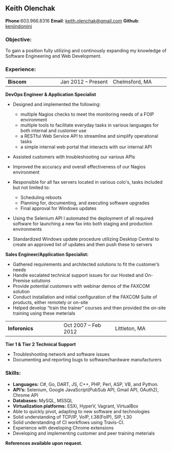 ## Keith Olenchak 
**Phone**:603.966.8316  **Email**: keith.olenchak@gmail.com  **Github**: [kenjindomini](https://github.com/kenjindomini/resume)

### Objective:

To gain a position fully utilizing and continously expanding my knowledge of Software Engineering and Web Development.

### Experience:
 
<table width="600px">
<tr>
<td width="200px"><b>Biscom</b></td>
<td width="200px">Jan 2012 – Present</td>
<td width="200px">Chelmsford, MA</td>
</tr>
</table>
 
**DevOps Engineer & Application Specialist**

- Designed and implemented the following:
    - multiple Nagios checks to meet the monitoring needs of a FOIP environment
    - multiple tools to facilitate everyday tasks in various languages for both internal and customer use
    - a RESTful Web Service API to streamline and simplify operational tasks  
    - a simple internal web portal that interacts with our internal API

- Assisted customers with troubleshooting our various APIs
- Improved the accuracy and overall effectiveness of our Nagios environment
- Responsible for all fax servers located in various colo's, tasks included but not limited to:
    - Scheduling reboots
    - Planning for, documenting, and executing software upgrades
    - Final approval for Windows updates
- Using the Selenium API I automated the deployment of all required software for launching a new fax into both staging and production environments 
- Standardized Windows update procedure utilizing Desktop Central to create an approved list of updates and then push these to servers

**Sales Engineer/Application Specialist:**

- Gathered requirements and architected solutions to fit the customer’s needs
- Handle escalated technical support issues for our Hosted and On-Premise solutions
- Provide potential customers with webinar demos of the FAXCOM solution
- Conduct installation and initial configuration of the FAXCOM Suite of products, either remotely or on-site
- Helped develop “train the trainer” courses and then provided the on-site training using these meterials

<table width="600px">
<tr>
<td width="200px"><b>Inforonics</b></td>
<td width="200px">Oct 2007 – Feb 2012</td>
<td width="200px">Littleton, MA</td>
</tr>
</table>

**Tier 1 & Tier 2 Technical Support**

- Troubleshooting network and software issues
- Documenting and reporting bugs to software/hardware manufacturers

### Skills:

- **Languages:** C\#, Go, DART, JS, C++, PHP, Perl, ASP, VB, and Python.
- **API’s:** Selenium, Google JavaScript(PubSub API, Gmail API, OAuth2), Chrome API
- **Databases:** MySQL, MSSQL
- **Virtualization platforms:** ESXi, HyperV, Vagrant, VirtualBox
- Able to quickly pivot, adapting to new software and technologies
- Solid understanding of TCP/IP, VoIP, t.38(FoIP), SIP, t.30
- Solid understanding of CI workflows using Travis-CI.
- Experience with developing Chrome extensions
- Developing and implementing customer and peer training meterials

**References available upon request.**
